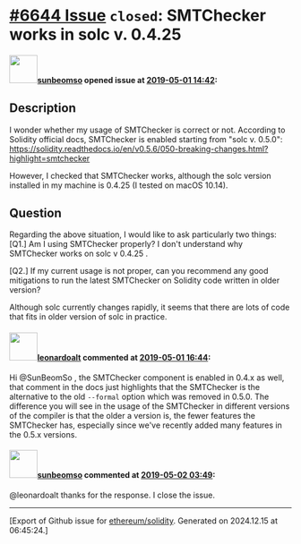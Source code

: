 # [\#6644 Issue](https://github.com/ethereum/solidity/issues/6644) `closed`: SMTChecker works in solc v. 0.4.25

#### <img src="https://avatars.githubusercontent.com/u/13723704?v=4" width="50">[sunbeomso](https://github.com/sunbeomso) opened issue at [2019-05-01 14:42](https://github.com/ethereum/solidity/issues/6644):

## Description

I wonder whether my usage of SMTChecker is correct or not.
According to Solidity official docs, SMTChecker is enabled starting from "solc v. 0.5.0":
https://solidity.readthedocs.io/en/v0.5.6/050-breaking-changes.html?highlight=smtchecker

However, I checked that SMTChecker works, although the solc version installed in my machine is 0.4.25 (I tested on macOS 10.14).

## Question
Regarding the above situation, I would like to ask particularly two things:
[Q1.] Am I using SMTChecker properly? I don't understand why SMTChecker works on solc v 0.4.25 . 

[Q2.] If my current usage is not proper, can you recommend any good mitigations to run the latest SMTChecker on Solidity code written in older version?

Although solc currently changes rapidly, it seems that there are lots of code that fits in older version of solc in practice.

#### <img src="https://avatars.githubusercontent.com/u/504195?u=ce2facd14af9fd474ebff49f0d44891f56f7500f&v=4" width="50">[leonardoalt](https://github.com/leonardoalt) commented at [2019-05-01 16:44](https://github.com/ethereum/solidity/issues/6644#issuecomment-488337833):

Hi @SunBeomSo ,
the SMTChecker component is enabled in 0.4.x as well, that comment in the docs just highlights that the SMTChecker is the alternative to the old `--formal` option which was removed in 0.5.0.
The difference you will see in the usage of the SMTChecker in different versions of the compiler is that the older a version is, the fewer features the SMTChecker has, especially since we've recently added many features in the 0.5.x versions.

#### <img src="https://avatars.githubusercontent.com/u/13723704?v=4" width="50">[sunbeomso](https://github.com/sunbeomso) commented at [2019-05-02 03:49](https://github.com/ethereum/solidity/issues/6644#issuecomment-488545119):

@leonardoalt thanks for the response. I close the issue.


-------------------------------------------------------------------------------



[Export of Github issue for [ethereum/solidity](https://github.com/ethereum/solidity). Generated on 2024.12.15 at 06:45:24.]
